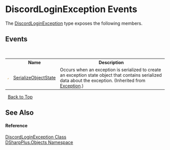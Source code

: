 # DiscordLoginException Events
 

The <a href="7b2713fa-006d-72b6-d688-477f3502c4be">DiscordLoginException</a> type exposes the following members.


## Events
&nbsp;<table><tr><th></th><th>Name</th><th>Description</th></tr><tr><td>![Protected event](media/protevent.gif "Protected event")</td><td><a href="http://msdn2.microsoft.com/en-us/library/ee332915" target="_blank">SerializeObjectState</a></td><td>
Occurs when an exception is serialized to create an exception state object that contains serialized data about the exception.
 (Inherited from <a href="http://msdn2.microsoft.com/en-us/library/c18k6c59" target="_blank">Exception</a>.)</td></tr></table>&nbsp;
<a href="#discordloginexception-events">Back to Top</a>

## See Also


#### Reference
<a href="7b2713fa-006d-72b6-d688-477f3502c4be">DiscordLoginException Class</a><br /><a href="b70db947-75ff-488f-5245-350c6ca1e522">DSharpPlus.Objects Namespace</a><br />